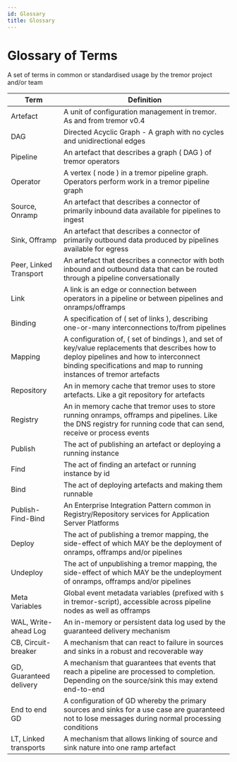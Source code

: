 ```yaml
---
id: Glossary
title: Glossary
---
```


# Glossary of Terms

A set of terms in common or standardised usage by the tremor project and/or team

|Term|Definition|
|---|---|
|Artefact|A unit of configuration management in tremor. As and from tremor v0.4|
|DAG|Directed Acyclic Graph - A graph with no cycles and unidirectional edges|
|Pipeline|An artefact that describes a graph ( DAG ) of tremor operators|
|Operator|A vertex ( node ) in a tremor pipeline graph. Operators perform work in a tremor pipeline graph|
|Source, Onramp|An artefact that describes a connector of primarily inbound data available for pipelines to ingest|
|Sink, Offramp|An artefact that describes a connector of primarily outbound data produced by pipelines available for egress|
|Peer, Linked Transport|An artefact that describes a connector with both inbound and outbound data that can be routed through a pipeline conversationally|
|Link|A link is an edge or connection between operators in a pipeline or between pipelines and onramps/offramps|
|Binding|A specification of ( set of links ), describing one-or-many interconnections to/from pipelines|
|Mapping|A configuration of, ( set of bindings ), and set of key/value replacements that describes how to deploy pipelines and how to interconnect binding specifications and map to running instances of tremor artefacts|
|Repository|An in memory cache that tremor uses to store artefacts. Like a git repository for artefacts|
|Registry|An in memory cache that tremor uses to store running onramps, offramps and pipelines. Like the DNS registry for running code that can send, receive or process events|
|Publish|The act of publishing an artefact or deploying a running instance|
|Find|The act of finding an artefact or running instance by id|
|Bind|The act of deploying artefacts and making them runnable|
|Publish-Find-Bind|An Enterprise Integration Pattern common in Registry/Repository services for Application Server Platforms|
|Deploy|The act of publishing a tremor mapping, the side-effect of which MAY be the deployment of onramps, offramps and/or pipelines|
|Undeploy|The act of unpublishing a tremor mapping, the side-effect of which MAY be the undeployment of onramps, offramps and/or pipelines|
|Meta Variables|Global event metadata variables (prefixed with `$` in tremor-script), accessible across pipeline nodes as well as offramps |
|WAL, Write-ahead Log|An in-memory or persistent data log used by the guaranteed delivery mechanism|
|CB, Circuit-breaker|A mechanism that can react to failure in sources and sinks in a robust and recoverable way|
|GD, Guaranteed delivery|A mechanism that guarantees that events that reach a pipeline are processed to completion. Depending on the source/sink this may extend end-to-end|
|End to end GD|A configuration of GD whereby the primary sources and sinks for a use case are guaranteed not to lose messages during normal processing conditions|
|LT, Linked transports|A mechanism that allows linking of source and sink nature into one ramp artefact|
